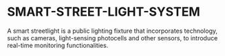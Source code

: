 # SMART-STREET-LIGHT-SYSTEM
A smart streetlight is a public lighting fixture that incorporates technology, such as cameras, light-sensing photocells and other sensors, to introduce real-time monitoring functionalities.
